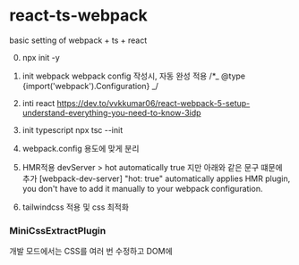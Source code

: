 # react-ts-webpack

basic setting of webpack + ts + react

0. npx init -y

1. init webpack
   webpack config 작성시, 자동 완성 적용
   /\*_ @type {import('webpack').Configuration} _/

2. inti react
   https://dev.to/vvkkumar06/react-webpack-5-setup-understand-everything-you-need-to-know-3idp

3. init typescript
   npx tsc --init

4. webpack.config 용도에 맞게 분리

5. HMR적용
   devServer > hot automatically true 지만 아래와 같은 문구 떄문에 추가
   [webpack-dev-server] "hot: true" automatically applies HMR plugin, you don't have to add it manually to your webpack configuration.

6. tailwindcss 적용 및 css 최적화

### MiniCssExtractPlugin

개발 모드에서는 CSS를 여러 번 수정하고 DOM에 <style> 요소의 코드로 주입하는 것이 훨씬 빨리 작동하므로 "style-loader"를 사용하고, 배포 모드에서는 MiniCssExtractPlugin.loader를 사용
https://yamoo9.gitbook.io/webpack/webpack/webpack-plugins/extract-css-files

### CssMinimizerPlugin

CSS 파일의 코드 최적화(압축)

7. path alias 적용

TODO

1. devtool
   https://webpack.kr/configuration/devtool/#root

2. env

3. module federation
